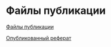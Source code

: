 # Файлы публикации

[Файлы публикации](https://github.com/savina-kira-t/my-report-www)

[Опубликованный реферат](report/Report.md)

